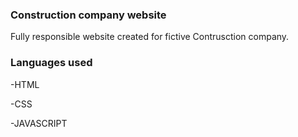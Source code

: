 ### Construction company website

Fully responsible website created for fictive Contrusction company.

### Languages used

-HTML

-CSS

-JAVASCRIPT

